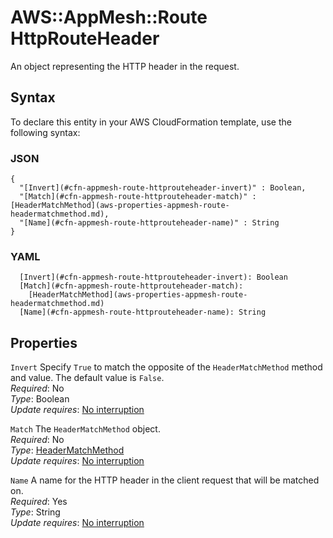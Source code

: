 # AWS::AppMesh::Route HttpRouteHeader<a name="aws-properties-appmesh-route-httprouteheader"></a>

An object representing the HTTP header in the request\.

## Syntax<a name="aws-properties-appmesh-route-httprouteheader-syntax"></a>

To declare this entity in your AWS CloudFormation template, use the following syntax:

### JSON<a name="aws-properties-appmesh-route-httprouteheader-syntax.json"></a>

```
{
  "[Invert](#cfn-appmesh-route-httprouteheader-invert)" : Boolean,
  "[Match](#cfn-appmesh-route-httprouteheader-match)" : [HeaderMatchMethod](aws-properties-appmesh-route-headermatchmethod.md),
  "[Name](#cfn-appmesh-route-httprouteheader-name)" : String
}
```

### YAML<a name="aws-properties-appmesh-route-httprouteheader-syntax.yaml"></a>

```
  [Invert](#cfn-appmesh-route-httprouteheader-invert): Boolean
  [Match](#cfn-appmesh-route-httprouteheader-match): 
    [HeaderMatchMethod](aws-properties-appmesh-route-headermatchmethod.md)
  [Name](#cfn-appmesh-route-httprouteheader-name): String
```

## Properties<a name="aws-properties-appmesh-route-httprouteheader-properties"></a>

`Invert`  <a name="cfn-appmesh-route-httprouteheader-invert"></a>
Specify `True` to match the opposite of the `HeaderMatchMethod` method and value\. The default value is `False`\.  
*Required*: No  
*Type*: Boolean  
*Update requires*: [No interruption](https://docs.aws.amazon.com/AWSCloudFormation/latest/UserGuide/using-cfn-updating-stacks-update-behaviors.html#update-no-interrupt)

`Match`  <a name="cfn-appmesh-route-httprouteheader-match"></a>
The `HeaderMatchMethod` object\.  
*Required*: No  
*Type*: [HeaderMatchMethod](aws-properties-appmesh-route-headermatchmethod.md)  
*Update requires*: [No interruption](https://docs.aws.amazon.com/AWSCloudFormation/latest/UserGuide/using-cfn-updating-stacks-update-behaviors.html#update-no-interrupt)

`Name`  <a name="cfn-appmesh-route-httprouteheader-name"></a>
A name for the HTTP header in the client request that will be matched on\.  
*Required*: Yes  
*Type*: String  
*Update requires*: [No interruption](https://docs.aws.amazon.com/AWSCloudFormation/latest/UserGuide/using-cfn-updating-stacks-update-behaviors.html#update-no-interrupt)
